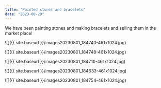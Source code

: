 ```yaml
---
title: "Painted stones and bracelets"
date: "2023-08-29"
---
```


We have been painting stones and making bracelets and selling them in the market place!

![]({{ site.baseurl }}/images20230801_184740-461x1024.jpg)

![]({{ site.baseurl }}/images20230801_184748-461x1024.jpg)

![]({{ site.baseurl }}/images20230801_184710-461x1024.jpg)

![]({{ site.baseurl }}/images20230801_184633-461x1024.jpg)

![]({{ site.baseurl }}/images20230801_184754-461x1024.jpg)
